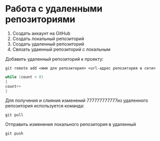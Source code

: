 # Работа с удаленными репозиториями

1. Создать аккаунт на GitHub
2. Создать локальный репозиторий
3. Создать удаленный репозиторий
4. Связать удаенный репозиторий с локальным

Добавить удаленный репозиторий к проекту:
```
git remote add <имя для репозитория> <url-адрес репозитория в сети>
```
```c#
while (count < 0)
{
count++
}
```
Для получения и слияния изменений 777777777777из удаленного репозитория используется команда:
```
git pull
```
Отправить изменения локального репозитория в удаленный
```
git push
```